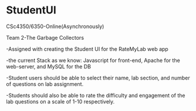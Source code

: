 # StudentUI
CSc4350/6350-Online(Asynchronously)

Team 2-The Garbage Collectors

-Assigned with creating the Student UI for the RateMyLab web app

-the current Stack as we know: Javascript for front-end, Apache for the web-server, and MySQL for the DB

-Student users should be able to select their name, lab section, and number of questions on lab assignment. 

-Students should also be able to rate the difficulty and engagement of the lab questions on a scale of 1-10 respectively.

